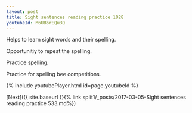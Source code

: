 ```yaml
---
layout: post
title: Sight sentences reading practice 1028
youtubeId: M6UBsrEQu3Q
---
```

 
 
Helps to learn sight words and their spelling.

Opportunitiy to repeat the spelling. 

Practice spelling. 
 
Practice for spelling bee competitions. 
 
{% include youtubePlayer.html id=page.youtubeId %}
 
 

[Next]({{ site.baseurl }}{% link  split1/_posts/2017-03-05-Sight sentences reading practice 533.md%})
 

